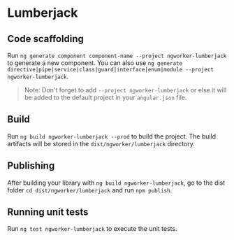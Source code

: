 # Lumberjack

## Code scaffolding

Run `ng generate component component-name --project ngworker-lumberjack` to generate a new component. You can also use `ng generate directive|pipe|service|class|guard|interface|enum|module --project ngworker-lumberjack`.

> Note: Don't forget to add `--project ngworker-lumberjack` or else it will be added to the default project in your `angular.json` file.

## Build

Run `ng build ngworker-lumberjack --prod` to build the project. The build artifacts will be stored in the `dist/ngworker/lumberjack` directory.

## Publishing

After building your library with `ng build ngworker-lumberjack`, go to the dist folder `cd dist/ngworker/lumberjack` and run `npm publish`.

## Running unit tests

Run `ng test ngworker-lumberjack` to execute the unit tests.
